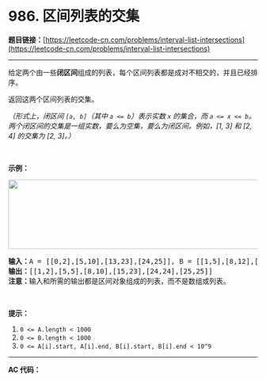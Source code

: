 # 986. 区间列表的交集

**题目链接：**[https://leetcode-cn.com/problems/interval-list-intersections](https://leetcode-cn.com/problems/interval-list-intersections)

---

<div class="content__1Y2H">
 <div class="notranslate">
  <p>给定两个由一些<strong>闭区间</strong>组成的列表，每个区间列表都是成对不相交的，并且已经排序。</p> 
  <p>返回这两个区间列表的交集。</p> 
  <p><em>（形式上，闭区间&nbsp;<code>[a, b]</code>（其中&nbsp;<code>a &lt;= b</code>）表示实数&nbsp;<code>x</code>&nbsp;的集合，而&nbsp;<code>a &lt;= x &lt;= b</code>。两个闭区间的交集是一组实数，要么为空集，要么为闭区间。例如，[1, 3] 和 [2, 4] 的交集为 [2, 3]。）</em></p> 
  <p>&nbsp;</p> 
  <p><strong>示例：</strong></p> 
  <p><strong><img style="height: 140px; width: 506px;" src="/aliyun-lc-upload/uploads/2019/02/02/interval1.png" alt=""></strong></p> 
  <pre class="language-text"><strong>输入：</strong>A = [[0,2],[5,10],[13,23],[24,25]], B = [[1,5],[8,12],[15,24],[25,26]]
<strong>输出：</strong>[[1,2],[5,5],[8,10],[15,23],[24,24],[25,25]]
<strong>注意：</strong>输入和所需的输出都是区间对象组成的列表，而不是数组或列表。
</pre> 
  <p>&nbsp;</p> 
  <p><strong>提示：</strong></p> 
  <ol> 
   <li><code>0 &lt;= A.length &lt; 1000</code></li> 
   <li><code>0 &lt;= B.length &lt; 1000</code></li> 
   <li><code>0 &lt;= A[i].start, A[i].end, B[i].start, B[i].end &lt; 10^9</code></li> 
  </ol> 
 </div>
</div>

---

**AC 代码：**

```java

```